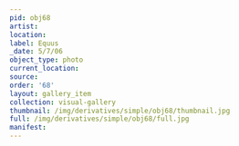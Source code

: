```yaml
---
pid: obj68
artist: 
location: 
label: Equus
_date: 5/7/06
object_type: photo
current_location: 
source: 
order: '68'
layout: gallery_item
collection: visual-gallery
thumbnail: /img/derivatives/simple/obj68/thumbnail.jpg
full: /img/derivatives/simple/obj68/full.jpg
manifest: 
---
```


